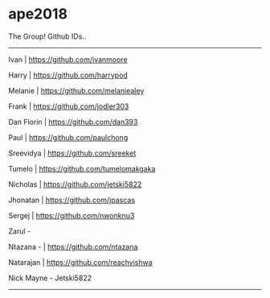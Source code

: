 # ape2018

The Group! Github IDs..

****************************************************************************

Ivan        | https://github.com/ivanmoore

Harry       | https://github.com/harrypod

Melanie     | https://github.com/melaniealey

Frank       | https://github.com/jodler303

Dan Florin  | https://github.com/dan393

Paul        | https://github.com/paulchong

Sreevidya   | https://github.com/sreeket

Tumelo      | https://github.com/tumelomakgaka

Nicholas    | https://github.com/jetski5822

Jhonatan    | https://github.com/jpascas

Sergej      | https://github.com/nwonknu3

Zarul - 

Ntazana -   | https://github.com/ntazana

Natarajan   | https://github.com/reachvishwa

Nick Mayne - Jetski5822


****************************************************************************

